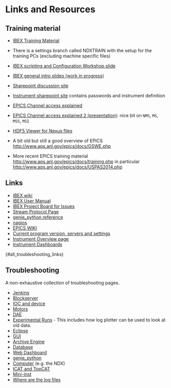 # Links and Resources

## Training material

- [IBEX Training Material](https://stfc365.sharepoint.com/sites/ISISExperimentControls/ICP%20Discussions/Forms/AllItems.aspx?id=%2Fsites%2FISISExperimentControls%2FICP%20Discussions%2FTraining&viewid=45d81cb9%2D9571%2D4a80%2Da5cc%2D2cb4871703a3)

- There is a settings branch called NDXTRAIN with the setup for the training PCs (excluding machine specific files)

- [IBEX scripting and Configuration Workshop slide](https://stfc365.sharepoint.com/:p:/r/sites/ISISExperimentControls/ICP%20Discussions/IBEX%20Scripting%20and%20Configurations%20Workshop.pptx?d=wa827b6c1ff6b48db978ddb3e3c695ce8&csf=1&web=1&e=lioSaC)

- [IBEX general intro slides (work in progress)](https://stfc365.sharepoint.com/:p:/r/sites/ISISExperimentControls/ICP%20Discussions/IBEX_Update.pptx?d=w9caf2dc7223f4bcb8b3fffe950f043a5&csf=1&web=1&e=HdEFu7)

- [Sharepoint discussion site](https://stfc365.sharepoint.com/sites/ISISExperimentControls/ICP%20Discussions/Forms/AllItems.aspx?viewid=45d81cb9%2D9571%2D4a80%2Da5cc%2D2cb4871703a3)

- [Instrument sharepoint site](https://stfc365.sharepoint.com/sites/ISISExperimentControls/Instrument%20Documents/Forms/AllItems.aspx) contains passwords and instrument definition 

- [EPICS Channel access explained](http://www.aps.anl.gov/epics/docs/CAproto.html)
- [EPICS Channel access explained 2 (presentation)](https://epics.anl.gov/docs/APS2014/08-Database-Principles.pdf): nice bit on `NMS`, `MS`, `MSS`, `MSI`

- [HDF5 Viewer for Nexus files](https://www.hdfgroup.org/downloads/hdfview#obtain)

- A bit old but still a good overview of EPICS http://www.aps.anl.gov/epics/docs/GSWE.php

- More recent EPICS training material http://www.aps.anl.gov/epics/docs/training.php in particular http://www.aps.anl.gov/epics/docs/USPAS2014.php

## Links

- [IBEX wiki](https://github.com/ISISComputingGroup/IBEX/wiki)
- [IBEX User Manual](https://github.com/ISISComputingGroup/ibex_user_manual/wiki)
- [IBEX Project Board for Issues](https://github.com/ISISComputingGroup/IBEX/projects/1)
- [Stream Protocol Page](http://epics.web.psi.ch/software/streamdevice/doc/)
- [genie_python reference](http://shadow.nd.rl.ac.uk/genie_python/sphinx/genie_python.html)
- [nagios](https://varanus.nd.rl.ac.uk/nagios/)
- [EPICS WIKI](https://wiki-ext.aps.anl.gov/epics/index.php/RRM_3-14)
- [Current program version, servers and settings](http://beamlog.nd.rl.ac.uk/inst_summary.xml)
- [Instrument Overview page](http://dataweb.isis.rl.ac.uk/ibexdataweb/overview/ibexoverview.html)
- [Instrument Dashboards](http://dataweb.isis.rl.ac.uk/Dashboards/default.htm)

{#all_troubleshooting_links}
## Troubleshooting

A non-exhaustive collection of troubleshooting pages.

* [Jenkins](/processes/continuous_integration/Jenkins-Trouble-Shooting)
* [Blockserver](/system_components/blockserver/Blockserver-Trouble-Shooting)
* [IOC and device](/iocs/troubleshooting/IOC-And-Device-Trouble-Shooting)
* [Motors](/specific_iocs/motors/Motors-Trouble-Shooting)
* [DAE](/specific_iocs/dae/DAE-Trouble-Shooting)
* [Experimental Runs](/specific_iocs/dae/Experimental-Runs) - This includes how log plotter can be used to look at old data.
* [Eclipse](/client/eclipse/Common-Eclipse-Issues)
* [GUI](/client/GUI-Troubleshooting)
* [Archive Engine](/system_components/archive/CSS-Troubleshooting)
* [Database](/system_components/mysql/Database-Troubleshooting)
* [Web Dashboard](#webdashboard_troubleshooting)
* [genie_python](/scripting/genie_python/genie_python-Troubleshooting)
* [Computer](/systems/inst_control/Computer-Troubleshooting) (e.g. the NDX)
* [ICAT and TopCAT](/systems/external/ICAT-Troubleshooting)
* [Mini-inst](/system_components/startup/Mini-inst-Troubleshooting)
* [Where are the log files](/iocs/troubleshooting/Log-file-location)
